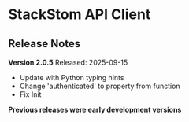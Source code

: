 # StackStom API Client
## Release Notes

__Version 2.0.5__
Released: 2025-09-15
* Update with Python typing hints
* Change 'authenticated' to property from function
* Fix Init

__Previous releases were early development versions__

